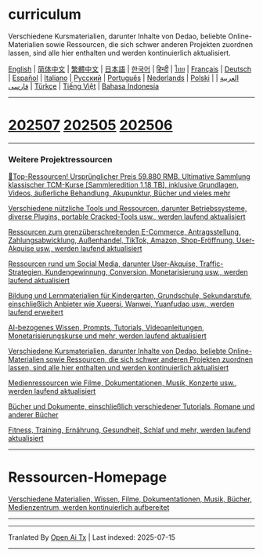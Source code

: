 # curriculum

Verschiedene Kursmaterialien, darunter Inhalte von Dedao, beliebte Online-Materialien sowie Ressourcen, die sich schwer anderen Projekten zuordnen lassen, sind alle hier enthalten und werden kontinuierlich aktualisiert.


[English](https://openaitx.github.io/view.html?user=mswnlz&project=curriculum&lang=en) | [简体中文](https://openaitx.github.io/view.html?user=mswnlz&project=curriculum&lang=zh-CN) | [繁體中文](https://openaitx.github.io/view.html?user=mswnlz&project=curriculum&lang=zh-TW) | [日本語](https://openaitx.github.io/view.html?user=mswnlz&project=curriculum&lang=ja) | [한국어](https://openaitx.github.io/view.html?user=mswnlz&project=curriculum&lang=ko) | [हिन्दी](https://openaitx.github.io/view.html?user=mswnlz&project=curriculum&lang=hi) | [ไทย](https://openaitx.github.io/view.html?user=mswnlz&project=curriculum&lang=th) | [Français](https://openaitx.github.io/view.html?user=mswnlz&project=curriculum&lang=fr) | [Deutsch](https://openaitx.github.io/view.html?user=mswnlz&project=curriculum&lang=de) | [Español](https://openaitx.github.io/view.html?user=mswnlz&project=curriculum&lang=es) | [Italiano](https://openaitx.github.io/view.html?user=mswnlz&project=curriculum&lang=it) | [Русский](https://openaitx.github.io/view.html?user=mswnlz&project=curriculum&lang=ru) | [Português](https://openaitx.github.io/view.html?user=mswnlz&project=curriculum&lang=pt) | [Nederlands](https://openaitx.github.io/view.html?user=mswnlz&project=curriculum&lang=nl) | [Polski](https://openaitx.github.io/view.html?user=mswnlz&project=curriculum&lang=pl) | [العربية](https://openaitx.github.io/view.html?user=mswnlz&project=curriculum&lang=ar) | [فارسی](https://openaitx.github.io/view.html?user=mswnlz&project=curriculum&lang=fa) | [Türkçe](https://openaitx.github.io/view.html?user=mswnlz&project=curriculum&lang=tr) | [Tiếng Việt](https://openaitx.github.io/view.html?user=mswnlz&project=curriculum&lang=vi) | [Bahasa Indonesia](https://openaitx.github.io/view.html?user=mswnlz&project=curriculum&lang=id)

-------------------

# [202507](https://raw.githubusercontent.com/mswnlz/curriculum/main/202507.md) [202505](https://raw.githubusercontent.com/mswnlz/curriculum/main/202505.md) [202506](https://raw.githubusercontent.com/mswnlz/curriculum/main/202506.md)

---------------
### Weitere Projektressourcen

[🎁Top-Ressourcen! Ursprünglicher Preis 59.880 RMB. Ultimative Sammlung klassischer TCM-Kurse [Sammleredition 1,18 TB], inklusive Grundlagen, Videos, äußerliche Behandlung, Akupunktur, Bücher und vieles mehr](https://github.com/mswnlz/chinese-traditional)

[Verschiedene nützliche Tools und Ressourcen, darunter Betriebssysteme, diverse Plugins, portable Cracked-Tools usw., werden laufend aktualisiert](https://github.com/mswnlz/tools)


[Ressourcen zum grenzüberschreitenden E-Commerce, Antragsstellung, Zahlungsabwicklung, Außenhandel, TikTok, Amazon, Shop-Eröffnung, User-Akquise usw., werden laufend aktualisiert](https://github.com/mswnlz/cross-border)

[Ressourcen rund um Social Media, darunter User-Akquise, Traffic-Strategien, Kundengewinnung, Conversion, Monetarisierung usw., werden laufend aktualisiert](https://github.com/mswnlz/self-media)

[ Bildung und Lernmaterialien für Kindergarten, Grundschule, Sekundarstufe, einschließlich Anbieter wie Xueersi, Wanwei, Yuanfudao usw., werden laufend erweitert](https://github.com/mswnlz/edu-knowlege)

[AI-bezogenes Wissen, Prompts, Tutorials, Videoanleitungen, Monetarisierungskurse und mehr, werden laufend aktualisiert](https://github.com/mswnlz/AIknowledge)

[Verschiedene Kursmaterialien, darunter Inhalte von Dedao, beliebte Online-Materialien sowie Ressourcen, die sich schwer anderen Projekten zuordnen lassen, sind alle hier enthalten und werden kontinuierlich aktualisiert](https://github.com/mswnlz/curriculum)

[Medienressourcen wie Filme, Dokumentationen, Musik, Konzerte usw., werden laufend aktualisiert](https://github.com/mswnlz/movies)

[Bücher und Dokumente, einschließlich verschiedener Tutorials, Romane und anderer Bücher](https://github.com/mswnlz/book)

[Fitness, Training, Ernährung, Gesundheit, Schlaf und mehr, werden laufend aktualisiert](https://github.com/mswnlz/healthy)

---------------

# Ressourcen-Homepage
[Verschiedene Materialien, Wissen, Filme, Dokumentationen, Musik, Bücher, Medienzentrum, werden kontinuierlich aufbereitet](https://github.com/mswnlz)

---------------


---

Tranlated By [Open Ai Tx](https://github.com/OpenAiTx/OpenAiTx) | Last indexed: 2025-07-15

---